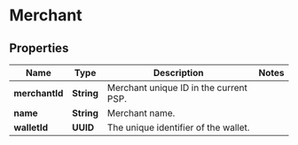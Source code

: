 

# Merchant


## Properties

| Name | Type | Description | Notes |
|------------ | ------------- | ------------- | -------------|
|**merchantId** | **String** | Merchant unique ID in the current PSP. |  |
|**name** | **String** | Merchant name. |  |
|**walletId** | **UUID** | The unique identifier of the wallet. |  |



